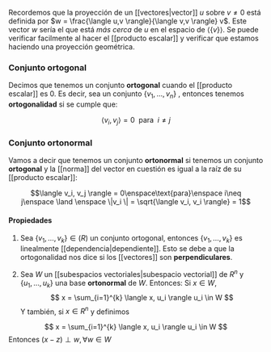 
Recordemos que la proyección de un [[vectores|vector]] $u$ sobre $v \neq 0$ está definida por $w = \frac{\langle u,v \rangle}{\langle v,v \rangle} v$. Este vector $w$ sería el que está *más cerca* de $u$ en el espacio de $\langle \lbrace v \rbrace \rangle$.  Se puede verificar facilmente al hacer el [[producto escalar]] y verificar que estamos haciendo una proyección geométrica. 

### Conjunto ortogonal 

Decimos que tenemos un conjunto **ortogonal** cuando el [[producto escalar]] es 0. Es decir, sea un conjunto $\lbrace v_1, \dots, v_n \rbrace$ , entonces tenemos **ortogonalidad** si se cumple que: 

$$\langle v_i, v_j \rangle = 0\enspace\text{para}\enspace i\neq j$$ 
### Conjunto ortonormal 

Vamos a decir que tenemos un conjunto **ortonormal** si tenemos un conjunto **ortogonal** y la [[norma]] del vector en cuestión es igual a la raíz de su [[producto escalar]]: 

$$\langle v_i, v_j \rangle = 0\enspace\text{para}\enspace i\neq j\enspace \land \enspace \|v_i \| = \sqrt{\langle v_i, v_i \rangle} = 1$$

#### Propiedades 

1. Sea $\lbrace v_1, \dots, v_k \rbrace \in \mathbb(R)$ un conjunto ortogonal, entonces $\lbrace v_1, \dots, v_k \rbrace$ es linealmente [[dependencia|dependiente]]. Esto se debe a que la ortogonalidad nos dice si los [[vectores]] son **perpendiculares**. 
 
2. Sea $W$ un [[subespacios vectoriales|subespacio vectorial]] de $R^n$ y $\lbrace{u_1, \dots, u_k}\rbrace$ una base **ortonormal** de $W$. Entonces:
Si $x \in W$, 
$$ x = \sum_{i=1}^{k} \langle x, u_i \rangle u_i \in W $$ Y también, si $x \in R^n$ y definimos 

$$  x = \sum_{i=1}^{k} \langle x, u_i \rangle u_i \in W $$ 
Entonces $(x-z)\perp w, \forall w \in W$ 
